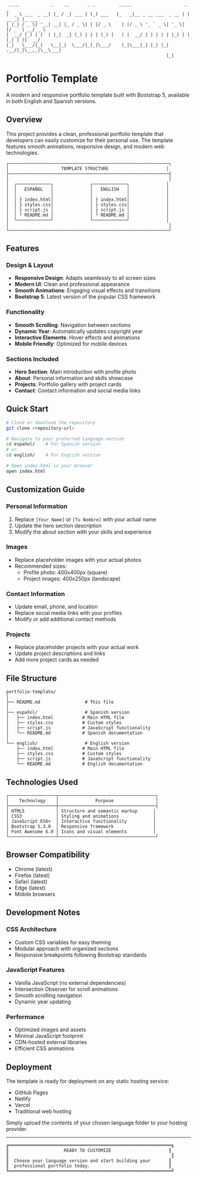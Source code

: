 ```
 ____            _    __       _ _         _____                    _       _       
|  _ \ ___  _ __| |_ / _| ___ | (_) ___   |_   _|__ _ __ ___  _ __ | | __ _| |_ ___ 
| |_) / _ \| '__| __| |_ / _ \| | |/ _ \    | |/ _ \ '_ ` _ \| '_ \| |/ _` | __/ _ \
|  __/ (_) | |  | |_|  _| (_) | | | (_) |   | |  __/ | | | | | |_) | | (_| | ||  __/
|_|   \___/|_|   \__|_|  \___/|_|_|\___/    |_|\___|_| |_| |_| .__/|_|\__,_|\__\___|
                                                             |_|                    
```

# Portfolio Template

A modern and responsive portfolio template built with Bootstrap 5, available in both English and Spanish versions.

## Overview

This project provides a clean, professional portfolio template that developers can easily customize for their personal use. The template features smooth animations, responsive design, and modern web technologies.

```
┌─────────────────────────────────────────────────────────────┐
│                    TEMPLATE STRUCTURE                      │
├─────────────────────────────────────────────────────────────┤
│                                                             │
│  ┌─────────────┐              ┌─────────────┐              │
│  │   ESPAÑOL   │              │   ENGLISH   │              │
│  │             │              │             │              │
│  │ ├ index.html│              │ ├ index.html│              │
│  │ ├ styles.css│              │ ├ styles.css│              │
│  │ ├ script.js │              │ ├ script.js │              │
│  │ └ README.md │              │ └ README.md │              │
│  └─────────────┘              └─────────────┘              │
│                                                             │
└─────────────────────────────────────────────────────────────┘
```

## Features

### Design & Layout
- **Responsive Design**: Adapts seamlessly to all screen sizes
- **Modern UI**: Clean and professional appearance
- **Smooth Animations**: Engaging visual effects and transitions
- **Bootstrap 5**: Latest version of the popular CSS framework

### Functionality
- **Smooth Scrolling**: Navigation between sections
- **Dynamic Year**: Automatically updates copyright year
- **Interactive Elements**: Hover effects and animations
- **Mobile Friendly**: Optimized for mobile devices

### Sections Included
- **Hero Section**: Main introduction with profile photo
- **About**: Personal information and skills showcase
- **Projects**: Portfolio gallery with project cards
- **Contact**: Contact information and social media links

## Quick Start

```bash
# Clone or download the repository
git clone <repository-url>

# Navigate to your preferred language version
cd español/    # For Spanish version
# or
cd english/    # For English version

# Open index.html in your browser
open index.html
```

## Customization Guide

### Personal Information
1. Replace `[Your Name]` or `[Tu Nombre]` with your actual name
2. Update the hero section description
3. Modify the about section with your skills and experience

### Images
- Replace placeholder images with your actual photos
- Recommended sizes:
  - Profile photo: 400x400px (square)
  - Project images: 400x250px (landscape)

### Contact Information
- Update email, phone, and location
- Replace social media links with your profiles
- Modify or add additional contact methods

### Projects
- Replace placeholder projects with your actual work
- Update project descriptions and links
- Add more project cards as needed

## File Structure

```
portfolio-template/
│
├── README.md                 # This file
│
├── español/                  # Spanish version
│   ├── index.html           # Main HTML file
│   ├── styles.css           # Custom styles
│   ├── script.js            # JavaScript functionality
│   └── README.md            # Spanish documentation
│
└── english/                  # English version
    ├── index.html           # Main HTML file
    ├── styles.css           # Custom styles
    ├── script.js            # JavaScript functionality
    └── README.md            # English documentation
```

## Technologies Used

```
┌──────────────────┬─────────────────────────────────────┐
│    Technology    │              Purpose                │
├──────────────────┼─────────────────────────────────────┤
│ HTML5            │ Structure and semantic markup      │
│ CSS3             │ Styling and animations             │
│ JavaScript ES6+  │ Interactive functionality          │
│ Bootstrap 5.3.0  │ Responsive framework               │
│ Font Awesome 6.0 │ Icons and visual elements          │
└──────────────────┴─────────────────────────────────────┘
```

## Browser Compatibility

- Chrome (latest)
- Firefox (latest)
- Safari (latest)
- Edge (latest)
- Mobile browsers

## Development Notes

### CSS Architecture
- Custom CSS variables for easy theming
- Modular approach with organized sections
- Responsive breakpoints following Bootstrap standards

### JavaScript Features
- Vanilla JavaScript (no external dependencies)
- Intersection Observer for scroll animations
- Smooth scrolling navigation
- Dynamic year updating

### Performance
- Optimized images and assets
- Minimal JavaScript footprint
- CDN-hosted external libraries
- Efficient CSS animations

## Deployment

The template is ready for deployment on any static hosting service:

- GitHub Pages
- Netlify
- Vercel
- Traditional web hosting

Simply upload the contents of your chosen language folder to your hosting provider.

---

```
╔══════════════════════════════════════════════════════════════╗
║                     READY TO CUSTOMIZE                      ║
║                                                              ║
║  Choose your language version and start building your       ║
║  professional portfolio today.                              ║
╚══════════════════════════════════════════════════════════════╝
```
